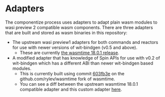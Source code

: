 # Adapters

The componentize process uses adapters to adapt plain wasm modules to wasi preview 2 compatible wasm components. There are three adapters that are built and stored as wasm binaries in this repository:

* The upstream wasi preview1 adapters for both commands and reactors for use with newer versions of wit-bindgen (v0.5 and above).
    * These are currently [the wasmtime 18.0.1 release](https://github.com/bytecodealliance/wasmtime/releases/tag/v18.0.1).
* A modified adapter that has knowledge of Spin APIs for use with v0.2 of wit-bindgen which has a different ABI than newer wit-bindgen based modules.
    * This is currently built using commit [603fb3e](https://github.com/rylev/wasmtime/commit/603fb3e14fb0eb7468b832711fee5ff7e7ce7012) on the github.com/rylev/wasmtime fork of wasmtime.
    * You can see a diff between the upstream wasmtime 18.0.1 compatible adapter and this custom adapter [here](https://github.com/bytecodealliance/wasmtime/compare/release-18.0.0...rylev:wasmtime:v18.0.1-spin).

